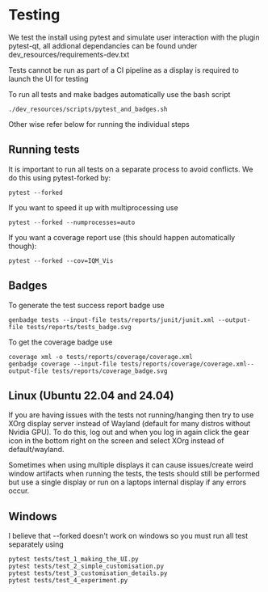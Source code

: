 # Testing
We test the install using pytest and simulate user interaction with the plugin pytest-qt, all addional dependancies can be found under dev_resources/requirements-dev.txt 

Tests cannot be run as part of a CI pipeline as a display is required to launch the UI for testing

To run all tests and make badges automatically use the bash script
```
./dev_resources/scripts/pytest_and_badges.sh 
```
Other wise refer below for running the individual steps


## Running tests
It is important to run all tests on a separate process to avoid conflicts. We do this using pytest-forked by:
```
pytest --forked
```

If you want to speed it up with multiprocessing use
```
pytest --forked --numprocesses=auto
```

If you want a coverage report use (this should happen automatically though):
```
pytest --forked --cov=IQM_Vis
```

## Badges
To generate the test success report badge use
```
genbadge tests --input-file tests/reports/junit/junit.xml --output-file tests/reports/tests_badge.svg 
```

To get the coverage badge use
```
coverage xml -o tests/reports/coverage/coverage.xml 
genbadge coverage --input-file tests/reports/coverage/coverage.xml--output-file tests/reports/coverage_badge.svg
```

## Linux (Ubuntu 22.04 and 24.04)
If you are having issues with the tests not running/hanging then try to use XOrg display server instead of Wayland (default for many distros without Nvidia GPU). To do this, log out and when you log in again click the gear icon in the bottom right on the screen and select XOrg instead of default/wayland.

Sometimes when using multiple displays it can cause issues/create weird window artifacts when running the tests, the tests should still be performed but use a single display or run on a laptops internal display if any errors occur.

## Windows
I believe that --forked doesn't work on windows so you must run all test separately using
```
pytest tests/test_1_making_the_UI.py
pytest tests/test_2_simple_customisation.py
pytest tests/test_3_customisation_details.py
pytest tests/test_4_experiment.py
```
